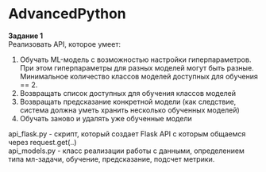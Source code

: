 # AdvancedPython
**Задание 1**
\
Реализовать API, которое умеет:
1. Обучать ML-модель с возможностью настройки
гиперпараметров. При этом гиперпараметры для разных
моделей могут быть разные. Минимальное количество классов
моделей доступных для обучения == 2.
2. Возвращать список доступных для обучения классов моделей
3. Возвращать предсказание конкретной модели (как следствие,
система должна уметь хранить несколько обученных моделей)
4. Обучать заново и удалять уже обученные модели

api_flask.py - скрипт, который создает Flask API с которым общаемся через request.get(..)
\
api_models.py - класс реализации работы с данными, определением типа мл-задачи, обучение, предсказание, подсчет метрики.
